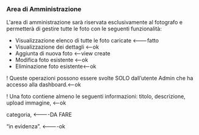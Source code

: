 ### Area di Amministrazione
L'area di amministrazione sarà riservata esclusivamente al fotografo e permetterà di gestire tutte le foto con le seguenti funzionalità:

- Visualizzazione elenco di tutte le foto caricate <---fatto
- Visualizzazione dei dettagli  <--ok
- Aggiunta di nuova foto <--view create 
- Modifica foto esistente  <--ok
- Eliminazione foto esistente<--ok

! Queste operazioni possono essere svolte SOLO dall’utente Admin che ha accesso alla dashboard.<--ok


! Una foto contiene almeno le seguenti informazioni: titolo, descrizione, upload immagine, <--ok

categoria,  <----DA FARE


 “in evidenza”. <----ok 
